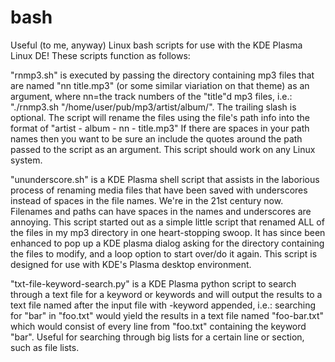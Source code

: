 # bash
Useful (to me, anyway) Linux bash scripts for use with the KDE Plasma Linux DE!
These scripts function as follows:

"rnmp3.sh" is executed by passing the directory containing mp3 files that are named "nn title.mp3" (or some similar viariation on that theme) as an argument, where nn=the track numbers of the "title"d mp3 files, i.e.:  "./rnmp3.sh "/home/user/pub/mp3/artist/album/".  The trailing slash is optional.
  The script will rename the files using the file's path info into the format of "artist - album - nn - title.mp3"  If there are spaces in your path names then you want to be sure an include the quotes around the path passed to the script as an argument.  This script should work on any Linux system.

"ununderscore.sh" is a KDE Plasma shell script that assists in the laborious process of renaming media files that have been saved with underscores instead of spaces in the file names.  We're in the 21st century now.  Filenames and paths can have spaces in the names and underscores are annoying.  This script started out as a simple little script that renamed ALL of the files in my mp3 directory in one heart-stopping swoop.  It has since been enhanced to pop up a KDE plasma dialog asking for the directory containing the files to modify, and a loop option to start over/do it again.  This script is designed for use with KDE's Plasma desktop environment.

"txt-file-keyword-search.py" is a KDE Plasma python script to search through a text file for a keyword or keywords and will output the results to a text file named after the input file with -keyword appended, i.e.: searching for "bar" in "foo.txt" would yield the results in a text file named "foo-bar.txt" which would consist of every line from "foo.txt" containing the keyword "bar".  Useful for searching through big lists for a certain line or section, such as file lists.

